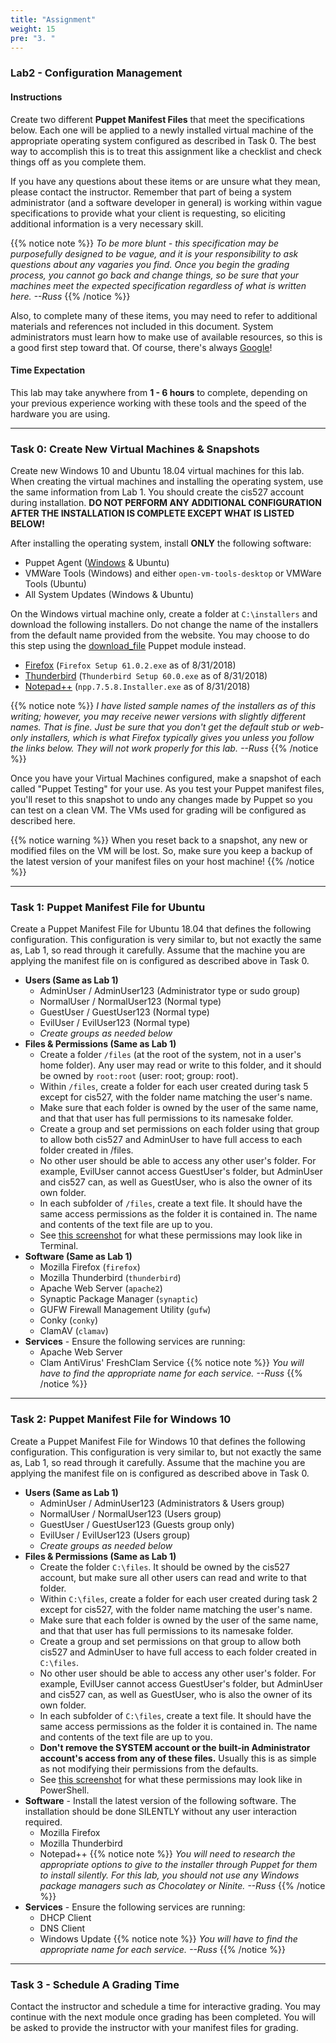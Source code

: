 ```yaml
---
title: "Assignment"
weight: 15
pre: "3. "
---
```


### Lab2 - Configuration Management

#### Instructions

Create two different **Puppet Manifest Files** that meet the specifications below. Each one will be applied to a newly installed virtual machine of the appropriate operating system configured as described in Task 0. The best way to accomplish this is to treat this assignment like a checklist and check things off as you complete them.

If you have any questions about these items or are unsure what they mean, please contact the instructor. Remember that part of being a system administrator (and a software developer in general) is working within vague specifications to provide what your client is requesting, so eliciting additional information is a very necessary skill.

{{% notice note %}}
_To be more blunt - this specification may be purposefully designed to be vague, and it is your responsibility to ask questions about any vagaries you find. Once you begin the grading process, you cannot go back and change things, so be sure that your machines meet the expected specification regardless of what is written here. --Russ_
{{% /notice %}}

Also, to complete many of these items, you may need to refer to additional materials and references not included in this document. System administrators must learn how to make use of available resources, so this is a good first step toward that. Of course, there's always [Google](http://www.google.com)!

#### Time Expectation

This lab may take anywhere from **1 - 6 hours** to complete, depending on your previous experience working with these tools and the speed of the hardware you are using.

---

### Task 0: Create New Virtual Machines & Snapshots

Create new Windows 10 and Ubuntu 18.04 virtual machines for this lab. When creating the virtual machines and installing the operating system, use the same information from Lab 1. You should create the cis527 account during installation. **DO NOT PERFORM ANY ADDITIONAL CONFIGURATION AFTER THE INSTALLATION IS COMPLETE EXCEPT WHAT IS LISTED BELOW!**

After installing the operating system, install **ONLY** the following software:

* Puppet Agent ([Windows](https://downloads.puppetlabs.com/windows/puppet5/) & Ubuntu)
* VMWare Tools (Windows) and either `open-vm-tools-desktop` or VMWare Tools (Ubuntu)
* All System Updates (Windows & Ubuntu)

On the Windows virtual machine only, create a folder at `C:\installers` and download the following installers. Do not change the name of the installers from the default name provided from the website. You may choose to do this step using the [download_file](https://forge.puppet.com/puppet/download_file) Puppet module instead.  

* [Firefox](https://www.mozilla.org/en-US/firefox/all/) (`Firefox Setup 61.0.2.exe` as of 8/31/2018)
* [Thunderbird](https://www.thunderbird.net/en-US/thunderbird/all/) (`Thunderbird Setup 60.0.exe` as of 8/31/2018)
* [Notepad++](https://notepad-plus-plus.org/download/) (`npp.7.5.8.Installer.exe` as of 8/31/2018)

{{% notice note %}}
_I have listed sample names of the installers as of this writing; however, you may receive newer versions with slightly different names. That is fine. Just be sure that you don't get the default stub or web-only installers, which is what Firefox typically gives you unless you follow the links below. They will not work properly for this lab. --Russ_
{{% /notice %}}

Once you have your Virtual Machines configured, make a snapshot of each called "Puppet Testing" for your use. As you test your Puppet manifest files, you'll reset to this snapshot to undo any changes made by Puppet so you can test on a clean VM. The VMs used for grading will be configured as described here.

{{% notice warning %}}
When you reset back to a snapshot, any new or modified files on the VM will be lost. So, make sure you keep a backup of the latest version of your manifest files on your host machine!
{{% /notice %}}

---

### Task 1: Puppet Manifest File for Ubuntu

Create a Puppet Manifest File for Ubuntu 18.04 that defines the following configuration. This configuration is very similar to, but not exactly the same as, Lab 1, so read through it carefully. Assume that the machine you are applying the manifest file on is configured as described above in Task 0.

* **Users (Same as Lab 1)**
  - AdminUser / AdminUser123 (Administrator type or sudo group)
  - NormalUser / NormalUser123 (Normal type)
  - GuestUser / GuestUser123 (Normal type)
  - EvilUser / EvilUser123 (Normal type)
  - _Create groups as needed below_
* **Files & Permissions (Same as Lab 1)**
  - Create a folder `/files` (at the root of the system, not in a user's home folder). Any user may read or write to this folder, and it should be owned by `root:root` (user: root; group: root).
  - Within `/files`, create a folder for each user created during task 5 except for cis527, with the folder name matching the user's name.
  - Make sure that each folder is owned by the user of the same name, and that that user has full permissions to its namesake folder.
  - Create a group and set permissions on each folder using that group to allow both cis527 and AdminUser to have full access to each folder created in /files.
  - No other user should be able to access any other user's folder. For example, EvilUser cannot access GuestUser's folder, but AdminUser and cis527 can, as well as GuestUser, who is also the owner of its own folder.
  - In each subfolder of `/files`, create a text file. It should have the same access permissions as the folder it is contained in. The name and contents of the text file are up to you.
  - See [this screenshot](/images/lab1-image2.png) for what these permissions may look like in Terminal.
* **Software (Same as Lab 1)**
  - Mozilla Firefox (`firefox`)
  - Mozilla Thunderbird (`thunderbird`)
  - Apache Web Server (`apache2`)
  - Synaptic Package Manager (`synaptic`)
  - GUFW Firewall Management Utility (`gufw`)
  - Conky (`conky`)
  - ClamAV (`clamav`)
* **Services** - Ensure the following services are running:
  - Apache Web Server
  - Clam AntiVirus' FreshClam Service
{{% notice note %}}
_You will have to find the appropriate name for each service. --Russ_
{{% /notice %}}

---

### Task 2: Puppet Manifest File for Windows 10

Create a Puppet Manifest File for Windows 10 that defines the following configuration. This configuration is very similar to, but not exactly the same as, Lab 1, so read through it carefully. Assume that the machine you are applying the manifest file on is configured as described above in Task 0.

* **Users (Same as Lab 1)**
  - AdminUser / AdminUser123 (Administrators & Users group)
  - NormalUser / NormalUser123 (Users group)
  - GuestUser / GuestUser123 (Guests group only)
  - EvilUser / EvilUser123 (Users group)
  - _Create groups as needed below_
* **Files & Permissions (Same as Lab 1)**
  - Create the folder `C:\files`. It should be owned by the cis527 account, but make sure all other users can read and write to that folder.
  - Within `C:\files`, create a folder for each user created during task 2 except for cis527, with the folder name matching the user's name.
  - Make sure that each folder is owned by the user of the same name, and that that user has full permissions to its namesake folder.
  - Create a group and set permissions on that group to allow both cis527 and AdminUser to have full access to each folder created in `C:\files`.
  - No other user should be able to access any other user's folder. For example, EvilUser cannot access GuestUser's folder, but AdminUser and cis527 can, as well as GuestUser, who is also the owner of its own folder.
  - In each subfolder of `C:\files`, create a text file. It should have the same access permissions as the folder it is contained in. The name and contents of the text file are up to you.
  - **Don't remove the SYSTEM account or the built-in Administrator account's access from any of these files.** Usually this is as simple as not modifying their permissions from the defaults.
  - See [this screenshot](/images/lab1-image1.png) for what these permissions may look like in PowerShell.
* **Software** - Install the latest version of the following software. The installation should be done SILENTLY without any user interaction required.
  - Mozilla Firefox
  - Mozilla Thunderbird
  - Notepad++
{{% notice note %}}
_You will need to research the appropriate options to give to the installer through Puppet for them to install silently. For this lab, you should not use any Windows package managers such as Chocolatey or Ninite. --Russ_
{{% /notice %}}
* **Services** - Ensure the following services are running:
  - DHCP Client
  - DNS Client
  - Windows Update
{{% notice note %}}
_You will have to find the appropriate name for each service. --Russ_
{{% /notice %}}

---

### Task 3 - Schedule A Grading Time

Contact the instructor and schedule a time for interactive grading. You may continue with the next module once grading has been completed. You will be asked to provide the instructor with your manifest files for grading.
